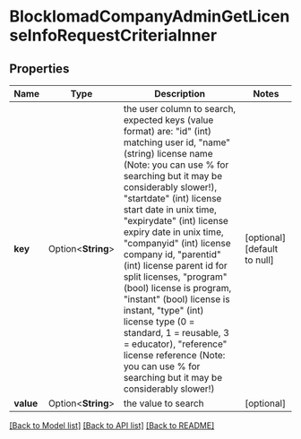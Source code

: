 # BlockIomadCompanyAdminGetLicenseInfoRequestCriteriaInner

## Properties

Name | Type | Description | Notes
------------ | ------------- | ------------- | -------------
**key** | Option<**String**> | the user column to search, expected keys (value format) are:                                 \"id\" (int) matching user id,                                 \"name\" (string) license name (Note: you can use % for searching but it may be considerably slower!),                                 \"startdate\" (int) license start date in unix time,                                 \"expirydate\" (int) license expiry date in unix time,                                 \"companyid\" (int) license company id,                                 \"parentid\"  (int) license parent id for split licenses,                                 \"program\"  (bool) license is program,                                 \"instant\"  (bool) license is instant,                                 \"type\"  (int) license type (0 = standard, 1 = reusable, 3 = educator),                                 \"reference\" license reference (Note: you can use % for searching but it may be considerably slower!) | [optional][default to null]
**value** | Option<**String**> | the value to search | [optional]

[[Back to Model list]](../README.md#documentation-for-models) [[Back to API list]](../README.md#documentation-for-api-endpoints) [[Back to README]](../README.md)


